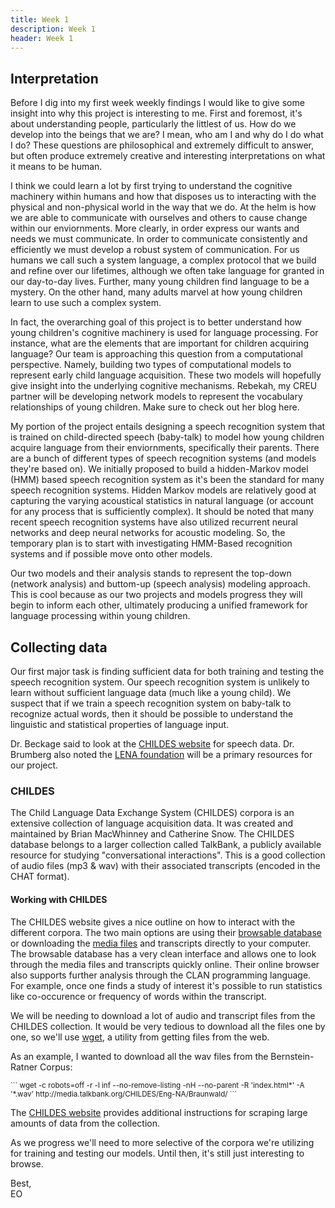 ```yaml
---
title: Week 1
description: Week 1
header: Week 1
---
```



## Interpretation
Before I dig into my first week weekly findings I would like to give some insight into why this project is interesting to me. First and foremost, it's about understanding people, particularly the littlest of us. How do we develop into the beings that we are? I mean, who am I and why do I do what I do? These questions are philosophical and extremely difficult to answer, but often produce extremely creative and interesting interpretations on what it means to be human.

I think we could learn a lot by first trying to understand the cognitive machinery within humans and how that disposes us to interacting with the physical and non-physical world in the way that we do. At the helm is how we are able to communicate with ourselves and others to cause change within our enviornments. More clearly, in order express our wants and needs we must communicate. In order to communicate consistently and efficiently we must develop a robust system of communication. For us humans we call such a system language, a complex protocol that we build and refine over our lifetimes, although we often take language for granted in our day-to-day lives. Further, many young children find language to be a mystery. On the other hand, many adults marvel at how young children learn to use such a complex system.

In fact, the overarching goal of this project is to better understand how young children's cognitive machinery is used for language processing. For instance, what are the elements that are important for children acquiring language? Our team is approaching this question from a computational perspective. Namely, building two types of computational models to represent early child language acquisition. These two models will hopefully give insight into the underlying cognitive mechanisms. Rebekah, my CREU partner will be developing network models to represent the vocabulary relationships of young children. Make sure to check out her blog here.

[//]: # (-- Image)

My portion of the project entails designing a speech recognition system that is trained on child-directed speech (baby-talk) to model how young children acquire language from their enviornments, specifically their parents. There are a bunch of different types of speech recognition systems (and models they're based on). We initially proposed to build a hidden-Markov model (HMM) based speech recognition system as it's been the standard for many speech recognition systems. Hidden Markov models are relatively good at capturing the varying acoustical statistics in natural language (or account for any process that is sufficiently complex). It should be noted that many recent speech recognition systems have also utilized recurrent neural networks and deep neural networks for acoustic modeling. So, the temporary plan is to start with investigating HMM-Based recognition systems and if possible move onto other models.

[//]: # (-- Image)

Our two models and their analysis stands to represent the top-down (network analysis) and buttom-up (speech analysis) modeling approach. This is cool because as our two projects and models progress they will begin to inform each other, ultimately producing a unified framework for language processing within young children.

[//]: # (-- Image)

## Collecting data
Our first major task is finding sufficient data for both training and testing the speech recognition system. Our speech recognition system is unlikely to learn without sufficient language data (much like a young child). We suspect that if we train a speech recognition system on baby-talk to recognize actual words, then it should be possible to understand the linguistic and statistical properties of language input.

[//]: # (-- Image)

Dr. Beckage said to look at the [CHILDES website](http://childes.talkbank.org/) for speech data. Dr. Brumberg also noted the [LENA foundation](https://www.lena.org/) will be a primary resources for our project.

### CHILDES ####
The Child Language Data Exchange System (CHILDES) corpora is an extensive collection of language acquisition data. It was created and maintained by Brian MacWhinney and Catherine Snow. The CHILDES database belongs to a larger collection called TalkBank, a publicly available resource for studying "conversational interactions". This is a good collection of audio files (mp3 & wav) with their associated transcripts (encoded in the CHAT format).

#### Working with CHILDES
The CHILDES website gives a nice outline on how to interact with the different corpora. The two main options are using their [browsable database](http://childes.talkbank.org/browser/) or downloading the [media files](http://childes.talkbank.org/access/) and transcripts directly to your computer. The browsable database has a very clean interface and allows one to look through the media files and transcripts quickly online. Their online browser also supports further analysis through the CLAN programming language. For example, once one finds a study of interest it's possible to run statistics like co-occurence or frequency of words within the transcript.

We will be needing to download a lot of audio and transcript files from the CHILDES collection. It would be very tedious to download all the files one by one, so we'll use [wget](https://www.gnu.org/software/wget/), a utility from getting files from the web.

As an example, I wanted to download all the wav files from the Bernstein-Ratner Corpus:

<sub>
```
wget -c robots=off -r -l inf --no-remove-listing -nH --no-parent -R 'index.html*' -A '*.wav' http://media.talkbank.org/CHILDES/Eng-NA/Braunwald/
```</sub>

The [CHILDES website](http://childes.talkbank.org/data.html) provides additional instructions for scraping large amounts of data from the collection.

As we progress we'll need to more selective of the corpora we're utilizing for training and testing our models. Until then, it's still just interesting to browse.

Best,<br />
EO
